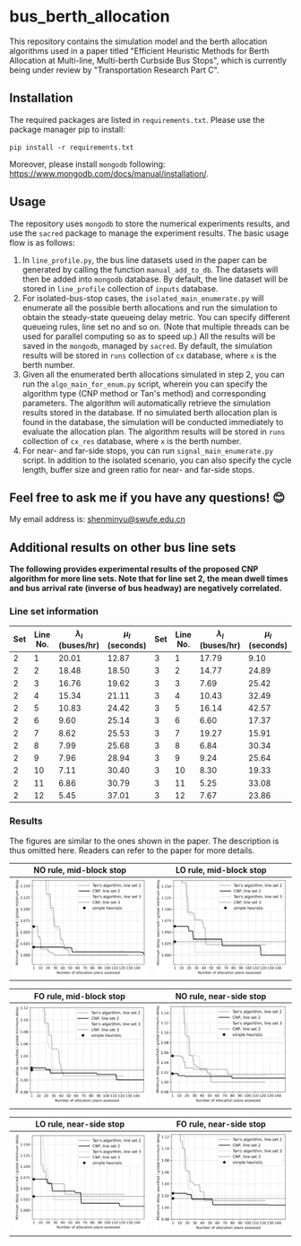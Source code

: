 # bus_berth_allocation

This repository contains the simulation model and the berth allocation algorithms used in a paper titled "Efficient Heuristic Methods for Berth Allocation at Multi-line, Multi-berth Curbside Bus Stops", which is currently being under review by "Transportation Research Part C".

## Installation

The required packages are listed in `requirements.txt`. Please use the package manager pip to install:

``
pip install -r requirements.txt
``

Moreover, please install `mongodb` following: <https://www.mongodb.com/docs/manual/installation/>.

## Usage
The repository uses `mongodb` to store the numerical experiments results, and use the `sacred` package to manage the experiment results. The basic usage flow is as follows:

1. In `line_profile.py`, the bus line datasets used in the paper can be generated by calling the function `manual_add_to_db`. The datasets will then be added into `mongodb` database. By default, the line dataset will be stored in `line_profile` collection of `inputs` database.
2. For isolated-bus-stop cases, the `isolated_main_enumerate.py` will enumerate all the possible berth allocations and run the simulation to obtain the steady-state queueing delay metric. You can specify different queueing rules, line set no and so on. (Note that multiple threads can be used for parallel computing so as to speed up.) All the results will be saved in the `mongodb`, managed by `sacred`. By default, the simulation results will be stored in `runs` collection of `cx` database, where `x` is the berth number.
3. Given all the enumerated berth allocations simulated in step 2, you can run the `algo_main_for_enum.py` script, wherein you can specify the algorithm type (CNP method or Tan's method) and corresponding parameters. The algorithm will automatically retrieve the simulation results stored in the database. If no simulated berth allocation plan is found in the database, the simulation will be conducted immediately to evaluate the allocation plan. The algorithm results will be stored in `runs` collection of `cx_res` database, where `x` is the berth number.
4. For near- and far-side stops, you can run `signal_main_enumerate.py` script. In addition to the isolated scenario, you can also specify the cycle length, buffer size and green ratio for near- and far-side stops.

## Feel free to ask me if you have any questions! :blush:

My email address is: <shenminyu@swufe.edu.cn>

## Additional results on other bus line sets
**The following  provides experimental results of the proposed CNP algorithm for more line sets. Note that for line set 2, the mean dwell times and bus arrival rate (inverse of bus headway) are negatively correlated.**

### Line set information
| Set | Line No. | $\lambda_l$ (buses/hr) | $\mu_l$ (seconds) | Set | Line No. | $\lambda_l$ (buses/hr) | $\mu_l$ (seconds) |
|-----|-----|-----|-----|-----|-----|-----|-----|
| 2 | 1 | 20.01 | 12.87 | 3 | 1 | 17.79 | 9.10 | 
| 2 | 2 | 18.48 | 18.50 | 3 | 2 | 14.77 | 24.89 | 
| 2 | 3 | 16.76 | 19.62 | 3 | 3 | 7.69 | 25.42 | 
| 2 | 4 | 15.34 | 21.11 | 3 | 4 | 10.43 | 32.49 | 
| 2 | 5 | 10.83 | 24.42 | 3 | 5 | 16.14 | 42.57 | 
| 2 | 6 | 9.60 | 25.14 |  3 | 6 | 6.60 | 17.37 | 
| 2 | 7 | 8.62 | 25.53 |  3 | 7 | 19.27 | 15.91 | 
| 2 | 8 | 7.99 | 25.68 |  3 | 8 | 6.84 | 30.34 | 
| 2 | 9 | 7.96 | 28.94 |  3 | 9 | 9.24 | 25.64 | 
| 2 | 10 | 7.11 | 30.40 |  3 | 10 | 8.30 | 19.33 | 
| 2 | 11 | 6.86 | 30.79 |  3 | 11 | 5.25 | 33.08 | 
| 2 | 12 | 5.45 | 37.01 |  3 | 12 | 7.67 | 23.86 | 

### Results

The figures are similar to the ones shown in the paper. The description is thus omitted here. Readers can refer to the paper for more details. 

| NO rule, mid-block stop | LO rule, mid-block stop|
| ----------------------------------- | ----------------------------------- |
| ![cat](figs/c%3D2_FIFO_iso.jpg) | ![dog](figs/c%3D2_LO-Out_iso.jpg) |

| FO rule, mid-block stop | NO rule, near-side stop|
| ----------------------------------- | ----------------------------------- |
| ![cat](figs/c%3D2_FO-Free_iso.jpg) | ![dog](figs/c%3D2_FIFO_near.jpg) |

| LO rule, near-side stop | FO rule, near-side stop|
| ----------------------------------- | ----------------------------------- |
| ![cat](figs/c%3D2_LO-Out_near.jpg) | ![dog](figs/c%3D2_FO-Free_near.jpg) |
